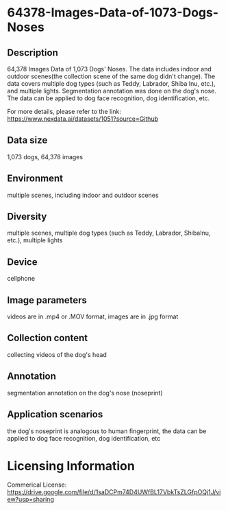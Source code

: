 # 64378-Images-Data-of-1073-Dogs-Noses


## Description
64,378 Images Data of 1,073 Dogs' Noses. The data includes indoor and outdoor scenes(the collection scene of the same dog didn't change). The data covers multiple dog types (such as Teddy, Labrador, Shiba Inu, etc.), and multiple lights. Segmentation annotation was done on the dog's nose. The data can be applied to dog face recognition, dog identification, etc.

For more details, please refer to the link: https://www.nexdata.ai/datasets/1051?source=Github


## Data size
1,073 dogs, 64,378 images

## Environment
multiple scenes, including indoor and outdoor scenes

## Diversity
multiple scenes, multiple dog types (such as Teddy, Labrador, ShibaInu, etc.), multiple lights

## Device
cellphone

## Image parameters
videos are in .mp4 or .MOV format, images are in .jpg format

## Collection content
collecting videos of the dog's head

## Annotation
segmentation annotation on the dog's nose (noseprint)

## Application scenarios
the dog's noseprint is analogous to human fingerprint, the data can be applied to dog face recognition, dog identification, etc

# Licensing Information
Commerical License: https://drive.google.com/file/d/1saDCPm74D4UWfBL17VbkTsZLGfpOQj1J/view?usp=sharing
